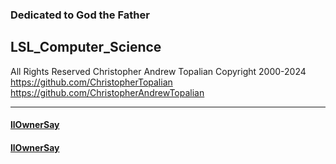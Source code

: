 <!-- Python_Computer_Science.md -->

### Dedicated to God the Father

## LSL_Computer_Science
All Rights Reserved Christopher Andrew Topalian Copyright 2000-2024  
https://github.com/ChristopherTopalian  
https://github.com/ChristopherAndrewTopalian

---

#### [llOwnerSay](lsl/llOwnerSay.lsl)

#### [llOwnerSay](lsl/llSetText.lsl)

